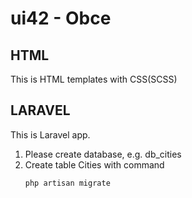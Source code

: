 # ui42 - Obce

## HTML
This is HTML templates with CSS(SCSS)

## LARAVEL
This is Laravel app.

1. Please create database, e.g. db_cities
2. Create table Cities with command
    ```sh
    php artisan migrate
    ```